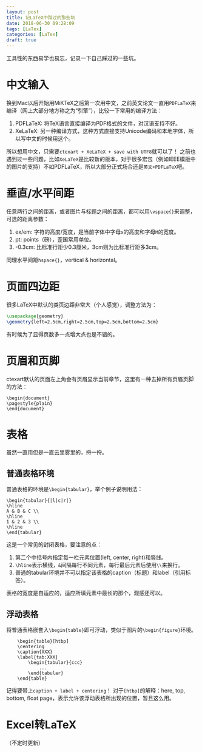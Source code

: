 ```yaml
---
layout: post
title: 记LaTeX中踩过的那些坑
date: 2018-06-30 09:28:09
tags: [LaTex]
categories: [LaTex]
draft: true
---
```


工具性的东西易学也易忘，记录一下自己踩过的一些坑。

# 中文输入
换到Mac以后开始用MiKTeX之后第一次用中文，之前英文论文一直用`PDFLaTeX`来编译（网上大部分地方称之为“引擎”），比较一下常用的编译方法：
1. PDFLaTeX: 将TeX语言直接编译为PDF格式的文件，对汉语支持不好。
2. XeLaTeX: 另一种编译方式，这种方式直接支持Unicode编码和本地字体，所以写中文的时候用这个。

所以想用中文，只需要`ctexart + XeLaTeX + save with UTF8`就可以了！
之前也遇到过一些问题，比如`XeLaTeX`是比较新的版本，对于很多宏包（例如IEEE模版中的图片的支持）不如PDFLaTeX，所以大部分正式场合还是`英文+PDFLaTeX`吧。

# 垂直/水平间距
任意两行之间的距离，或者图片与标题之间的距离，都可以用`\vspace{}`来调整，可选的距离参数：
1. ex/em: 字符的高度/宽度，是当前字体中字母`x`的高度和字母`M`的宽度。
3. pt: points（磅），歪国常用单位。
2. -0.3cm: 比标准行距少0.3厘米，3cm则为比标准行距多3cm。

同理水平间距`hspace{}`，vertical & horizontal。

# 页面四边距
很多LaTeX中默认的类页边距非常大（个人感觉），调整方法为：
```latex
\usepackage{geometry}
\geometry{left=2.5cm,right=2.5cm,top=2.5cm,bottom=2.5cm}
```
有时候为了显得页数多一点增大点也是不错的。

# 页眉和页脚
ctexart默认的页面左上角会有页眉显示当前章节，这里有一种去掉所有页眉页脚的方法：
```
\begin{document}
\pagestyle{plain}
\end{document}
```
# 表格
虽然一直用但是一直云里雾里的，捋一捋。
## 普通表格环境
普通表格的环境是`\begin{tabular}`，举个例子说明用法：
```
\begin{tabular}{|l|c|r|}
\hline
A & B & C \\
\hline
1 & 2 & 3 \\
\hline
\end{tabular}
```
这是一个常见的封闭表格，要注意的点：
1. 第二个中括号内指定每一栏元素位置(left, center, right)和竖线。
2. `\hline`表示横线，`&`间隔每行不同元素，每行最后元素后使用`\\`来换行。
3. 普通的tabular环境并不可以指定该表格的caption（标题）和label（引用标签）。

表格的宽度是自适应的，适应所填元素中最长的那个，观感还可以。
## 浮动表格
将普通表格嵌套入`\begin{table}`即可浮动，类似于图片的`\begin{figure}`环境。
```
    \begin{table}[htbp]
    \centering
    \caption{XXX}
    \label{tab:XXX}
    	\begin{tabular}{ccc}
    		...
    	\end{tabular}
    \end{table}
```
记得要带上`caption + label + centering`！
对于`[htbp]`的解释：here, top, bottom, float page，表示允许该浮动表格所出现的位置，暂且这么用。

# Excel转LaTeX

（不定时更新）